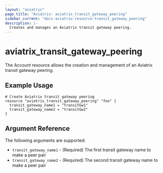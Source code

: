 ```yaml
---
layout: "aviatrix"
page_title: "Aviatrix: aviatrix_transit_gateway_peering"
sidebar_current: "docs-aviatrix-resource-transit_gateway_peering"
description: |-
  Creates and manages an Aviatrix transit gateway peering.
---
```


# aviatrix_transit_gateway_peering

The Account resource allows the creation and management of an Aviatrix transit gateway peering.

## Example Usage

```hcl
# Create Aviatrix transit gateway peering
resource "aviatrix_transit_gateway_peering" "foo" {
  transit_gateway_name1 = "transitGw1"
  transit_gateway_name2 = "transitGw2"
}
```

## Argument Reference

The following arguments are supported:

* `transit_gateway_name1` - (Required) The first transit gateway name to make a peer pair
* `transit_gateway_name2` - (Required) The second transit gateway name to make a peer pair



